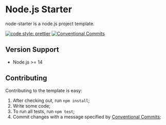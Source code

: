 # Node.js Starter

node-starter is a node.js project template.

[![code style: prettier](https://img.shields.io/badge/code_style-prettier-ff69b4.svg?style=flat-square)](https://github.com/prettier/prettier)
[![Conventional Commits](https://img.shields.io/badge/Conventional%20Commits-1.0.0-yellow.svg)](https://conventionalcommits.org)

## Version Support

- Node.js >= 14

## Contributing

Contributing to the template is easy:

1. After checking out, run `npm install`;
2. Write some code;
3. To run all tests, run `npm test`;
4. Commit changes with a message specified by [Conventional Commits](https://conventionalcommits.org);
